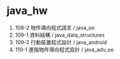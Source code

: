 # java_hw
 1. 108-2 物件導向程式語言 / java_oo
 2. 109-1 資料結構 / java_data_structures
 3. 109-2 行動裝置程式設計 / java_android
 4. 110-1 進階物件導向程式設計 / java_adv_oo
